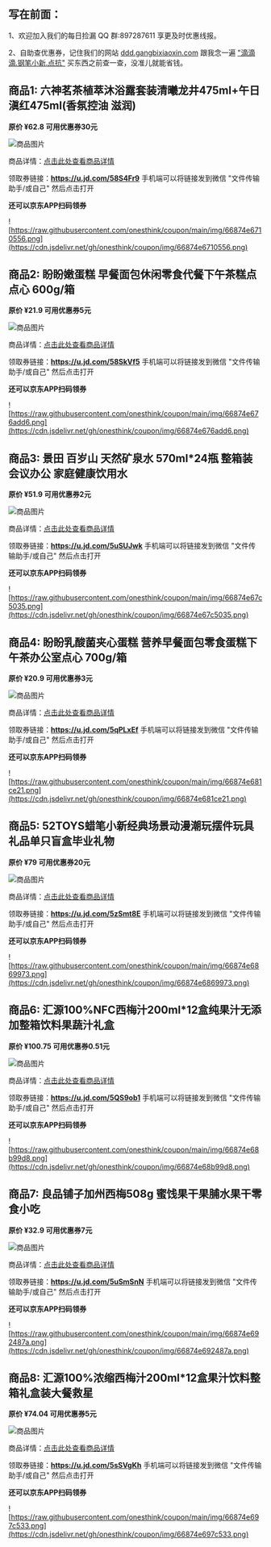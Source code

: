 ## 写在前面：

1、欢迎加入我们的每日捡漏 QQ 群:897287611 享更及时优惠线报。

2、自助查优惠券，记住我们的网站 [ddd.gangbixiaoxin.com](https://ddd.gangbixiaoxin.com) 跟我念一遍 ["滴滴滴.钢笔小新.点抗"](https://ddd.gangbixiaoxin.com) 买东西之前查一查，没准儿就能省钱。

## 商品1: 六神茗茶植萃沐浴露套装清曦龙井475ml+午日滇红475ml(香氛控油 滋润)

**原价 ¥62.8 可用优惠券30元**

![商品图片](http://img14.360buyimg.com/n1/jfs/t1/180433/11/45809/125856/667e73b4F708d3e53/8a6834f0a92e0ec9.jpg)

商品详情：[点击此处查看商品详情](https://union-click.jd.com/jdc?e=1003156031&amp;p=JF8BAacJK1olXwMKXFpYDkseCl8IGloUXAAAUl1YAU8nRzBQRQQlBENHFRxWFlVMWzBeTA9KQl1XSwwDVFVPRjtUBAJQAVsMFgQZBEl0ZW1Iej1TI2JiExYvaztIXW1VXj9rCmgABhk8az98RzhoYFlwG2dnB19KSEdjeh9tbChyHHJdBj0pe0tUexpvYjlPDwR0JlYtahJrRw9TYwt3XGZJNyxUbC9ka21oU1J2P1x-XCoCaCJsYAxLbTJlOXFbLx8qCTxKVhZJRTxwPm1nVAsBcDJjYRtrTh5jNHZlIy0UX3tLWxJbfhJlWmZ9U10dWBhFdxpUZQ91UQoyVW5eCUsQCmkPHVIQbTYCVG4fZglOWDZKRxNcC0QyVW5dDkgWA2oKHl4QWQYHZF5VD3vArtfdkerA1b_WytaKsezCitPchdMlbTYBZF5cCUkXB2gJGVslbQYBZF1tViUWUGgNE1ocD2hfHFdcQwlHRgEIElIRXg8GUW5fCUoVAV84K1l2OwRCNTgbdi93RCd6eCtKAwRfETojXyUVUShpeC9-GVFiL1w4TipyUG44G2s)

领取券链接：**https://u.jd.com/58S4Fr9** 手机端可以将链接发到微信 "文件传输助手/或自己" 然后点击打开

**还可以京东APP扫码领券**

![https://raw.githubusercontent.com/onesthink/coupon/main/img/66874e6710556.png](https://cdn.jsdelivr.net/gh/onesthink/coupon/img/66874e6710556.png)

## 商品2: 盼盼嫩蛋糕 早餐面包休闲零食代餐下午茶糕点点心 600g/箱

**原价 ¥21.9 可用优惠券5元**

![商品图片](http://img14.360buyimg.com/n1/jfs/t1/149553/8/35124/176535/6684cadaF238ee5e8/825dc8638c322fdf.jpg)

商品详情：[点击此处查看商品详情](https://union-click.jd.com/jdc?e=1003156031&amp;p=JF8BAaUJK1olXwMKXFZdCk0RA18IGloVXAcEU1ZbDUInRzBQRQQlBENHFRxWFlVMWzBeTA9KQl1XSwwDVFVPRjtUBAJQAVsMFgQZBDd1diZJWzh0FnV9PAAqeE9xWBN8EixeC2gAKTU9agp-ZCdaSBxiGUQLVRhKSEdjeh9tbDhyGXFdPA4pQTxLexpvYjlMIQR2HFc4ahF_RxttYwt3XGZJICxVey9jc21-eVJyP1x9EykCaCJsYAxLbAR9DnJhPwEpCTxKVhZJWDtNG1ZiI1dUcDJjYRt7UgdiNH5mIwcuX3ttfjNcBSxNHWVrUyErDD1VSy1WeyhlUQoyVW5eCUsQCmkPHVIQbTYCVG4fZgpWVi0LGlsSbQcyVFheCUsSAWoNH1MdXTYCXFlt3-av1uW5ztOsiZiKg-f63cKr1_GAK2slXjYCVV9fCE8QAm0IK2sVXjYBZAAzCRgfA2kLSVJ7AE4LVRUYXkl5A2YBG1IdWgIyVl9cCkknM190eS5cHEZhNRUudyNJdB8MfQBpKQ91HwgzCjZ8Yw1JcjxdD1VFIxofAUpRM284)

领取券链接：**https://u.jd.com/58SkVf5** 手机端可以将链接发到微信 "文件传输助手/或自己" 然后点击打开

**还可以京东APP扫码领券**

![https://raw.githubusercontent.com/onesthink/coupon/main/img/66874e676add6.png](https://cdn.jsdelivr.net/gh/onesthink/coupon/img/66874e676add6.png)

## 商品3: 景田 百岁山 天然矿泉水 570ml*24瓶 整箱装 会议办公 家庭健康饮用水

**原价 ¥51.9 可用优惠券2元**

![商品图片](http://img14.360buyimg.com/n1/jfs/t1/123217/25/3781/156071/5ed64652Eb21daf45/2bcd486e582b5c92.jpg)

商品详情：[点击此处查看商品详情](https://union-click.jd.com/jdc?e=1003156031&amp;p=JF8BAZsJK1olXwMKU11cDkgSBV8AH1gcWgUyEAEFVhQnWipNWhkeQxhZDAELXx9IHDRdBAlLARhaEQoBFxJSXzIGWQFRUU1UAyUHb0lNYW1rRCd-X3pmFhU8UypESAEKRAdRC3R9Ehc-ejlcURxySTkCHQp0LTo-cThoQRd9fzJ3B3YAICxVeClOdytoQCNFP09EHz4VADlzcCkKbBMdJGRbNEpefzxlYw1zeDhWKll-Mio-fwxhdxhVTiJUA2BJKyg9fEJcexZ8eS92OkN1PS4NfDh0VF8LXC5oXE14Fz0rbglyXQpgeR10R3ZUWFJtCXsUAm8PEl0SWw8HZG5dCHtVbTlYRB5BAgUDV1ttCXsXBWwJG14XWAIDUFxdOEsfBF_ftuPA17fX3OeJlsPAusjdkufBw44yZG5eOEsWAm0IH1wUXwYyZF5eOEgnXQEJSF0XXQMGAzAAQEIWSClBUjUVVAAGXF9UAHsVAm4KGWslbU1UAyUHb0lNYW1rRCd-X3pmFhU8UypESAEKRAdRC3R9Ehc-ejlcURxySTklXTY)

领取券链接：**https://u.jd.com/5uSUJwk** 手机端可以将链接发到微信 "文件传输助手/或自己" 然后点击打开

**还可以京东APP扫码领券**

![https://raw.githubusercontent.com/onesthink/coupon/main/img/66874e67c5035.png](https://cdn.jsdelivr.net/gh/onesthink/coupon/img/66874e67c5035.png)

## 商品4: 盼盼乳酸菌夹心蛋糕 营养早餐面包零食蛋糕下午茶办公室点心 700g/箱

**原价 ¥20.9 可用优惠券3元**

![商品图片](http://img14.360buyimg.com/n1/jfs/t1/177793/24/43071/190419/6684cad0Fcc1336b8/67f7e329d27a4dd3.jpg)

商品详情：[点击此处查看商品详情](https://union-click.jd.com/jdc?e=1003156031&amp;p=JF8BAaUJK1olXwMKXFZeDUsXB18IGloUVAcBVlxdAUwnRzBQRQQlBENHFRxWFlVMWzBeTA9KQl1XSwwDVFVPRjtUBAJQAVsMFgQZBBwSampuST9tB1BkVh4vdx18QjhNQwt-JGgAEAYlDQlyRQkLeABJFQREBChKSEdjeh9tbCgVGXIAKD4qa0tJexpsSzlPDwR1HFYvahJzRwxtYCx3XHZJNCxUbi9jY21oaVJ1P19mXCo0fz1sYAxLbAR9DnJbJwApfDxKVhZJWDtNXXRgI1YBcDJjYRtrfB5jNG5SIwcUX3t_eDJXXTpwPGMYJlc5V1VKQCRWBS1TUQoyVW5eCUsQCmkPHVIQbTYCVG4fZgpWVi0LGlsSbQcyVFheCUsSAWoMG1McWDYCXFlt3-av1uW5ztOsiZiKg-f63cKr1_GAK2slXjYCVV9fCE8QAm0IK2sVXjYBZAAzCRgRAW8LT197AE4LVRUVCx95A2YOH1sWXQIyVl9cCkknM19fHjIQO1RmLAQLbklXcRBecBpCGF5SPyczCg9Pe2pKfh1zXmVZCBZfThthM284)

领取券链接：**https://u.jd.com/5qPLxEf** 手机端可以将链接发到微信 "文件传输助手/或自己" 然后点击打开

**还可以京东APP扫码领券**

![https://raw.githubusercontent.com/onesthink/coupon/main/img/66874e681ce21.png](https://cdn.jsdelivr.net/gh/onesthink/coupon/img/66874e681ce21.png)

## 商品5: 52TOYS蜡笔小新经典场景动漫潮玩摆件玩具礼品单只盲盒毕业礼物

**原价 ¥79 可用优惠券20元**

![商品图片](http://img14.360buyimg.com/n1/jfs/t1/191628/34/40359/64814/652ccd1bF45249621/dfea4c7ecdc49492.jpg)

商品详情：[点击此处查看商品详情](https://union-click.jd.com/jdc?e=1003156031&amp;p=JF8BAZ4JK1olXDYCVV9cD0oWCmoAHlslGVlaCgFtUQ5SQi0DBUVOBVlUAwoCFxBCHD1WR0VNGFJeSwcYVBYZQTVMFx5oJ3V2PRw-ehkRYSsARB9XKkNcICkdaCUVWjQKZh99HGJZJFZbdkN0ehMfW1dhJHZnIy0iTD9-VQZxeCxSJXNlIjwEWkl0YWd-eQF9GXFnLyw_QSNcdw0AbT9mNQR2NlYkahFoRBsKbzJuPmVBIwEHbD9eeC58QSxICH9DCjk0fyB-YCkOYyJhP3JhNx4qVy9-dyZzTGsdVU4YDQJeFikSUxxWbydpIW8HI18tBEcnAl8LGlsSVAAFUldYOHsXA19edVsUXAcAV1xbDU8nAl8IHVgUXQMAUVpfDUkXM28AHGvC8L7X3u-IgPLDneffovzA1LrWytZtOHsUM28JGlkVWQEDVl5tOEsUM2w4RTUUDgNVU1xaWyVKS2YJUBASAGgCXVheDUkRAF8KGloXXzYyZBsgcjhjai1raQkTP0IKCxoffw5JdxhIezUXBF0AKRo1SS9Mc2cOZVN2JHoyVG4)

领取券链接：**https://u.jd.com/5zSmt8E** 手机端可以将链接发到微信 "文件传输助手/或自己" 然后点击打开

**还可以京东APP扫码领券**

![https://raw.githubusercontent.com/onesthink/coupon/main/img/66874e6869973.png](https://cdn.jsdelivr.net/gh/onesthink/coupon/img/66874e6869973.png)

## 商品6: 汇源100%NFC西梅汁200ml*12盒纯果汁无添加整箱饮料果蔬汁礼盒

**原价 ¥100.75 可用优惠券0.51元**

![商品图片](http://img14.360buyimg.com/n1/jfs/t1/247263/15/4921/93548/65e0458cF5e687d96/117d753c34eeb825.png)

商品详情：[点击此处查看商品详情](https://union-click.jd.com/jdc?e=1003156031&amp;p=JF8BAZ4JK1olXDYCVV9cCkgXA24AEl8lGVlaCgFtUQ5SQi0DBUVOBVlUAwoCFxBCHD1WR0VNGFJeSwcYVBYZQTVMFz1tC1tkDhsJfzBefTFoRDhMNGBBFj5dACUVcw1QYzNoVFJeDQEOAU12YzcfW1dhJHZnIy02Sj9udwpxeFtWJXNmBDwEWklgS2d_eQFpGXFnLy4_QTdcdzcBfz9mOQR2DFYvahFFBRhxczluPmVBIwEpbTx0ZDN_fyxICH9DCjoGVi50XhtAYyJhP3JxHQEpYRFEdyZjTGtNIAVJHzkbTilyVyReTid9H2ALARsbBEcnAl8LGlsSVAAFUldYOHsXA19edVsUXAcDVVhaC0gnAl8IHVgUXQMAUVpZCU8fM28AHGvC8L7X3u-IgPLDneffovzA1LrWytZtOHsUM28JGlkVWQEDVl5tOEsUM2w4RTUUDgNVU11ZDCVKS2YIGlpCHGgCXVhfDU4eBl8KGloXXzYyZDglXhZxWSpcbCBcI1hiCz0EYS1UQQ8IEzUXLWRaLDYgAR9LWjBbEl10PV4yVG4)

领取券链接：**https://u.jd.com/5QS9ob1** 手机端可以将链接发到微信 "文件传输助手/或自己" 然后点击打开

**还可以京东APP扫码领券**

![https://raw.githubusercontent.com/onesthink/coupon/main/img/66874e68b99d8.png](https://cdn.jsdelivr.net/gh/onesthink/coupon/img/66874e68b99d8.png)

## 商品7: 良品铺子加州西梅508g 蜜饯果干果脯水果干零食小吃

**原价 ¥32.9 可用优惠券7元**

![商品图片](http://img14.360buyimg.com/n1/jfs/t1/97280/26/43720/139967/650a9353F221ddfab/0810dce14e364280.jpg)

商品详情：[点击此处查看商品详情](https://union-click.jd.com/jdc?e=1003156031&amp;p=JF8BAagJK1olXwMKXVlaCkwUAV8IGloUWwUKVF5VDksnRzBQRQQlBENHFRxWFlVMWzBeTA9KQl1XSwwDVFVPRjtUBAJQAVsMFgQZBDREeCt3UgBHDlEHLS4cYC9MVhBgeytjHmgAPzcuWwNUZwZNXBgWA0d-HQdKSEdjeh9tbChuH3B7IDwkazBQexpsezlMIQR2Nlc9ahJzRwx9Yzh3XG5JIzxVei9kf218aVJyP196QF0qfBNsehRreBhiAlRhID0ISj9jdDJdYgVPKk1-NjkEfBdvehttbzhiA3J7NDgpezRAMzhWQyUQI10LNxcNWj1tVzMBaB52PUAOWG5cOEgWA2gBHVwTVAMyZF5dOAl5Xi5JUBBdBk1HZF9tCE0UAm8NGV4RVA8KVm5dAEwn1MKwztGkiI67gMDV3_Kw1ua0z8WdbTYyV25dCUoVA2sPGlkVbTYCV25eOBV5AjwOGVsWCQFsCRZUCEoVV29mG1ITWQ4DVVhtCkoWAW04K2tqDn1GKxcGWhhABhZ4WjNxBlN9PD4tfgh5AQRhaAhdHmJrERkeCxVWfyZRK1sl)

领取券链接：**https://u.jd.com/5uSmSnN** 手机端可以将链接发到微信 "文件传输助手/或自己" 然后点击打开

**还可以京东APP扫码领券**

![https://raw.githubusercontent.com/onesthink/coupon/main/img/66874e692487a.png](https://cdn.jsdelivr.net/gh/onesthink/coupon/img/66874e692487a.png)

## 商品8: 汇源100%浓缩西梅汁200ml*12盒果汁饮料整箱礼盒装大餐救星

**原价 ¥74.04 可用优惠券5元**

![商品图片](http://img14.360buyimg.com/n1/jfs/t1/66673/8/21673/80945/64a51307F4ce72485/01f2e0be18f2a5f8.jpg)

商品详情：[点击此处查看商品详情](https://union-click.jd.com/jdc?e=1003156031&amp;p=JF8BAZ4JK1olXDYCVV9cCEIQAW4JE1slGVlaCgFtUQ5SQi0DBUVOBVlUAwoCFxBCHD1WR0VNGFJeSwcYVBYZQTVMFx1sK3NpXV8jQB9-axR4ZQxzFEB5NAAIfiUVUy0BYhJvOEZ5LF1Zfh9jf2sfW1dhJHZnIy0-VDwVfwp_aBJSJXNlLTwEfElgW2ZbeQJhGWV3LD4_QTNcdycBez9hLQR0JlYrahFgQg9AYz9uPmVBIwEpbTx0ZC98GixICH9DCjoGVih0Z2pUYyJhOHJhIxwqVzdzegxvTGsXVFBJPCkEACtuXx1wGTJmGlFqLRkbBEcnAl8LGlsSVAAFUldYOHsXA19edVsUXAcDVVhaC0gnAl8IHVgUXQMAUVleAEwSM28AHGvC8L7X3u-IgPLDneffovzA1LrWytZtOHsUM28JGlkVWQEDVl5tOEsUM2w4RTUUDg4CV15VWiVKS2YIGlxNHWgCXVhbDUIfB18KGloXXzYyZBgkfj58Cm52Uw98NX1yKgk7QQ1sYzFdbTUXDUQLLRcnbQtse2wMbQ9hIQIyVG4)

领取券链接：**https://u.jd.com/5sSVgKh** 手机端可以将链接发到微信 "文件传输助手/或自己" 然后点击打开

**还可以京东APP扫码领券**

![https://raw.githubusercontent.com/onesthink/coupon/main/img/66874e697c533.png](https://cdn.jsdelivr.net/gh/onesthink/coupon/img/66874e697c533.png)

